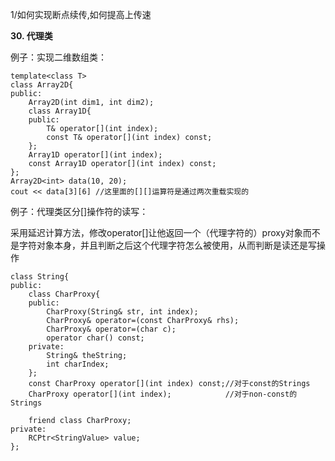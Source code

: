 1/如何实现断点续传,如何提高上传速


**30. 代理类**

例子：实现二维数组类：
    
    template<class T>
    class Array2D{
    public:
        Array2D(int dim1, int dim2);
        class Array1D{
        public:
            T& operator[](int index);
            const T& operator[](int index) const;
        };
        Array1D operator[](int index);
        const Array1D operator[](int index) const;
    };
    Array2D<int> data(10, 20);
    cout << data[3][6] //这里面的[][]运算符是通过两次重载实现的

例子：代理类区分[]操作符的读写：

采用延迟计算方法，修改operator[]让他返回一个（代理字符的）proxy对象而不是字符对象本身，并且判断之后这个代理字符怎么被使用，从而判断是读还是写操作
    
    class String{
    public:
        class CharProxy{
        public:
            CharProxy(String& str, int index);
            CharProxy& operator=(const CharProxy& rhs);
            CharProxy& operator=(char c);
            operator char() const;
        private:
            String& theString;
            int charIndex;
        };
        const CharProxy operator[](int index) const;//对于const的Strings
        CharProxy operator[](int index);            //对于non-const的Strings
    
        friend class CharProxy;
    private:
        RCPtr<StringValue> value;
    };
